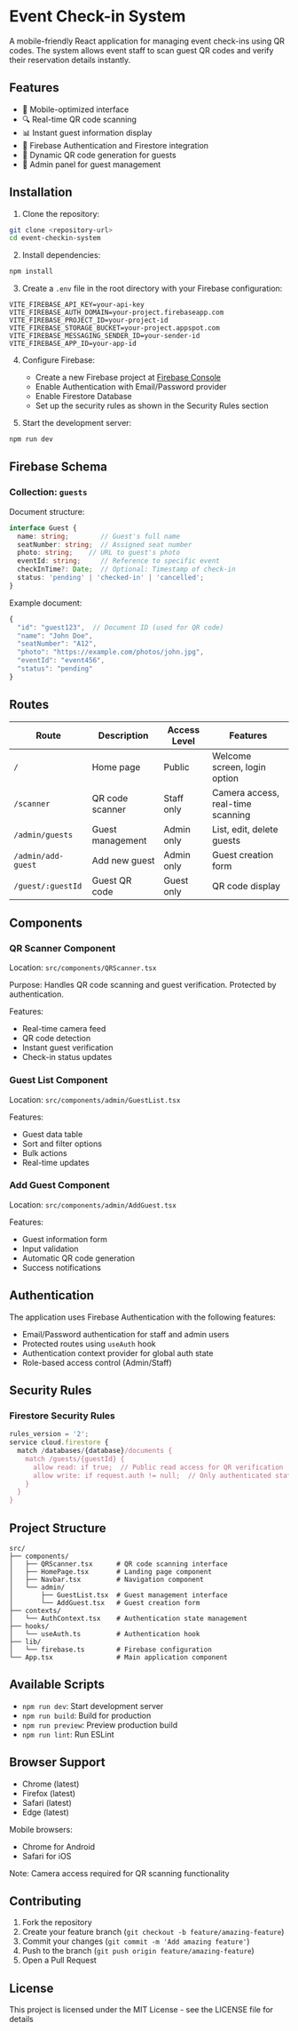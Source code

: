 # Event Check-in System

A mobile-friendly React application for managing event check-ins using QR codes. The system allows event staff to scan guest QR codes and verify their reservation details instantly.

## Features

- 📱 Mobile-optimized interface
- 🔍 Real-time QR code scanning
- 📊 Instant guest information display
- 🔐 Firebase Authentication and Firestore integration
- 🎫 Dynamic QR code generation for guests
- 👥 Admin panel for guest management

## Installation

1. Clone the repository:
```bash
git clone <repository-url>
cd event-checkin-system
```

2. Install dependencies:
```bash
npm install
```

3. Create a `.env` file in the root directory with your Firebase configuration:
```
VITE_FIREBASE_API_KEY=your-api-key
VITE_FIREBASE_AUTH_DOMAIN=your-project.firebaseapp.com
VITE_FIREBASE_PROJECT_ID=your-project-id
VITE_FIREBASE_STORAGE_BUCKET=your-project.appspot.com
VITE_FIREBASE_MESSAGING_SENDER_ID=your-sender-id
VITE_FIREBASE_APP_ID=your-app-id
```

4. Configure Firebase:
   - Create a new Firebase project at [Firebase Console](https://console.firebase.google.com)
   - Enable Authentication with Email/Password provider
   - Enable Firestore Database
   - Set up the security rules as shown in the Security Rules section

5. Start the development server:
```bash
npm run dev
```

## Firebase Schema

### Collection: `guests`

Document structure:
```typescript
interface Guest {
  name: string;        // Guest's full name
  seatNumber: string;  // Assigned seat number
  photo: string;    // URL to guest's photo
  eventId: string;     // Reference to specific event
  checkInTime?: Date;  // Optional: Timestamp of check-in
  status: 'pending' | 'checked-in' | 'cancelled';
}
```

Example document:
```javascript
{
  "id": "guest123",  // Document ID (used for QR code)
  "name": "John Doe",
  "seatNumber": "A12",
  "photo": "https://example.com/photos/john.jpg",
  "eventId": "event456",
  "status": "pending"
}
```

## Routes

| Route | Description | Access Level | Features |
|-------|-------------|--------------|----------|
| `/` | Home page | Public | Welcome screen, login option |
| `/scanner` | QR code scanner | Staff only | Camera access, real-time scanning |
| `/admin/guests` | Guest management | Admin only | List, edit, delete guests |
| `/admin/add-guest` | Add new guest | Admin only | Guest creation form |
| `/guest/:guestId` | Guest QR code | Guest only | QR code display |

## Components

### QR Scanner Component

Location: `src/components/QRScanner.tsx`

Purpose: Handles QR code scanning and guest verification. Protected by authentication.

Features:
- Real-time camera feed
- QR code detection
- Instant guest verification
- Check-in status updates

### Guest List Component

Location: `src/components/admin/GuestList.tsx`

Features:
- Guest data table
- Sort and filter options
- Bulk actions
- Real-time updates

### Add Guest Component

Location: `src/components/admin/AddGuest.tsx`

Features:
- Guest information form
- Input validation
- Automatic QR code generation
- Success notifications

## Authentication

The application uses Firebase Authentication with the following features:

- Email/Password authentication for staff and admin users
- Protected routes using `useAuth` hook
- Authentication context provider for global auth state
- Role-based access control (Admin/Staff)

## Security Rules

### Firestore Security Rules

```javascript
rules_version = '2';
service cloud.firestore {
  match /databases/{database}/documents {
    match /guests/{guestId} {
      allow read: if true;  // Public read access for QR verification
      allow write: if request.auth != null;  // Only authenticated staff can modify
    }
  }
}
```

## Project Structure

```
src/
├── components/
│   ├── QRScanner.tsx      # QR code scanning interface
│   ├── HomePage.tsx       # Landing page component
│   ├── Navbar.tsx         # Navigation component
│   └── admin/
│       ├── GuestList.tsx  # Guest management interface
│       └── AddGuest.tsx   # Guest creation form
├── contexts/
│   └── AuthContext.tsx    # Authentication state management
├── hooks/
│   └── useAuth.ts         # Authentication hook
├── lib/
│   └── firebase.ts        # Firebase configuration
└── App.tsx                # Main application component
```

## Available Scripts

- `npm run dev`: Start development server
- `npm run build`: Build for production
- `npm run preview`: Preview production build
- `npm run lint`: Run ESLint

## Browser Support

- Chrome (latest)
- Firefox (latest)
- Safari (latest)
- Edge (latest)

Mobile browsers:
- Chrome for Android
- Safari for iOS

Note: Camera access required for QR scanning functionality

## Contributing

1. Fork the repository
2. Create your feature branch (`git checkout -b feature/amazing-feature`)
3. Commit your changes (`git commit -m 'Add amazing feature'`)
4. Push to the branch (`git push origin feature/amazing-feature`)
5. Open a Pull Request

## License

This project is licensed under the MIT License - see the LICENSE file for details

